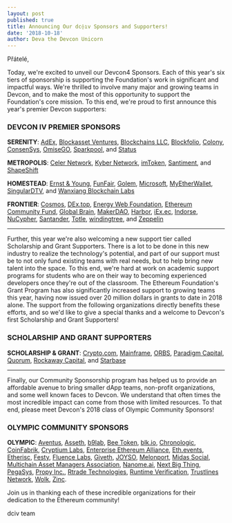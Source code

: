 ```yaml
---
layout: post
published: true
title: Announcing Our dc⟠ıv Sponsors and Supporters!
date: '2018-10-18'
author: Deva the Devcon Unicorn
---
```

Přátelé,

Today, we're excited to unveil our Devcon4 Sponsors. Each of this year's six tiers of sponsorship is supporting the Foundation's work in significant and impactful ways. We're thrilled to involve many major and growing teams in Devcon, and to make the most of this opportunity to support the Foundation's core mission. To this end, we're proud to first announce this year's premier Devcon supporters:

### DEVCON IV PREMIER SPONSORS

**SERENITY**: [AdEx](https://www.adex.network/), [Blockasset Ventures](https://blockasset.ventures/), [Blockchains LLC](https://blockchains.com/), [Blockfolio](https://blockfolio.com/), [Colony](https://colony.io/), [ConsenSys](https://new.consensys.net/), [OmiseGO](http://omisego.network), [Sparkpool](https://eth.sparkpool.com/), and [Status](https://status.im/)

**METROPOLIS**: [Celer Network](https://www.celer.network/), [Kyber Network](https://kyber.network/), [imToken](https://token.im/), [Santiment](https://santiment.net/), and [ShapeShift](https://shapeshift.io/)

**HOMESTEAD**: [Ernst & Young](https://www.ey.com/en_gl), [FunFair](https://funfair.io/), [Golem](https://golem.network/), [Microsoft](https://www.microsoft.com/), [MyEtherWallet](https://myetherwallet.com/), [SingularDTV](https://singulardtv.com/), and [Wanxiang Blockchain Labs](http://www.blockchainlabs.org/index_en.html)

**FRONTIER**: [Cosmos](https://cosmos.network/), [DEx.top](https://dex.top/), [Energy Web Foundation](https://energyweb.org/), [Ethereum Community Fund](https://ecf.network/), [Global Brain](https://globalbrains.com/en/), [MakerDAO](https://makerdao.com/), [Harbor](https://harbor.com/), [iEx.ec](https://iex.ec/), [Indorse](https://indorse.io/), [NuCypher](https://www.nucypher.com/), [Santander](https://www.santanderbank.com/), [Totle](https://www.totle.com/), [windingtree](https://windingtree.com/), and [Zeppelin](https://zeppelin.solutions/)

---

Further, this year we're also welcoming a new support tier called Scholarship and Grant Supporters. There is a lot to be done in this new industry to realize the technology's potential, and part of our support must be to not only fund existing teams with real needs, but to help bring new talent into the space. To this end, we're hard at work on academic support programs for students who are on their way to becoming experienced developers once they're out of the classroom. The Ethereum Foundation's Grant Program has also significantly increased support to growing teams this year, having now issued over 20 million dollars in grants to date in 2018 alone. The support from the following organizations directly benefits these efforts, and so we'd like to give a special thanks and a welcome to Devcon's first Scholarship and Grant Supporters!

### SCHOLARSHIP AND GRANT SUPPORTERS

**SCHOLARSHIP & GRANT**: [Crypto.com](https://crypto.com/en/index.html), [Mainframe](https://mainframe.com/), [ORBS](https://orbs.com/), [Paradigm Capital](https://paradigm.xyz/), [Quorum](https://www.jpmorgan.com/global/Quorum), [Rockaway Capital](https://www.rockawaycapital.com/en/), and [Starbase](https://starbase.co/)

---

Finally, our Community Sponsorship program has helped us to provide an affordable avenue to bring smaller dApp teams, non-profit organizations, and some well known faces to Devcon. We understand that often times the most incredible impact can come from those with limited resources. To that end, please meet Devcon's 2018 class of Olympic Community Sponsors!

### OLYMPIC COMMUNITY SPONSORS

**OLYMPIC**: [Aventus](https://aventus.io/), [Asseth](https://www.asseth.fr/), [b9lab](https://b9lab.com/), [Bee Token](https://www.beetoken.com/), [blk.io](https://blk.io/), [Chronologic](https://chronologic.network/), [CoinFabrik](https://www.coinfabrik.com/), [Cryptium Labs](https://cryptium.ch/), [Enterprise Ethereum Alliance](https://entethalliance.org/), [Eth.events](https://eth.events/), [Etherisc](https://etherisc.com/), [Festy](https://www.festy.ie/), [Fluence Labs](https://fluence.one/), [Giveth](https://giveth.io/), [JOYSO](https://joyso.io/), [Melonport](https://melonport.com/), [Midas Social](https://midas.social/), [Multichain Asset Managers Association](https://mama.global/), [Nanome.ai](https://nanome.ai/), [Next Big Thing](http://www.nextbigthing.ag/), [PegaSys](https://pegasys.tech/), [Propy Inc.](https://propy.com/), [Rtrade Technologies](https://www.rtradetechnologies.com/en/), [Runtime Verification](https://runtimeverification.com/), [Trustlines Network](https://trustlines.network/), [Wolk](https://wolk.com/), [Zinc](https://zinc.work/).

Join us in thanking each of these incredible organizations for their dedication to the Ethereum community!

dciv team
